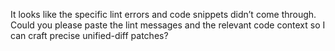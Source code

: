 It looks like the specific lint errors and code snippets didn’t come through. Could you please paste the lint messages and the relevant code context so I can craft precise unified-diff patches?